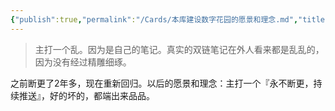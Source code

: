 ```yaml
---
{"publish":true,"permalink":"/Cards/本库建设数字花园的愿景和理念.md","title":"本库建设数字花园的愿景和理念","created":"2023-01-06","modified":"2025-07-10","published":"2025-07-29T23:04:02.458+08:00","cssclasses":""}
---
```



> 主打一个乱。因为是自己的笔记。真实的双链笔记在外人看来都是乱乱的，因为没有经过精雕细琢。

之前断更了2年多，现在重新回归。以后的愿景和理念：主打一个『永不断更，持续推送』，好的坏的，都端出来品品。
